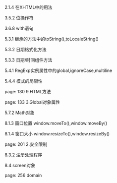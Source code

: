 2.1.4 在XHTML中的用法

3.5.2 位操作符

3.6.8 with语句

5.3.1 继承的方法中的toString(),toLocaleString()

5.3.2 日期格式化方法

5.3.3 日期/时间组件方法

5.4.1 RegExp实例属性中的global,ignoreCase,multiline

5.4.4 模式的局限性

page: 130   9.HTML方法

page: 133   3.Global对象属性

5.7.2 Math对象

8.1.3 窗口位置 window.moveTo(),window.moveBy()

8.1.4 窗口大小 window.resizeTo(),window.resizeBy()

page: 201 2.安全限制

8.3.2 注册处理程序

8.4 screen对象

page: 256 domain